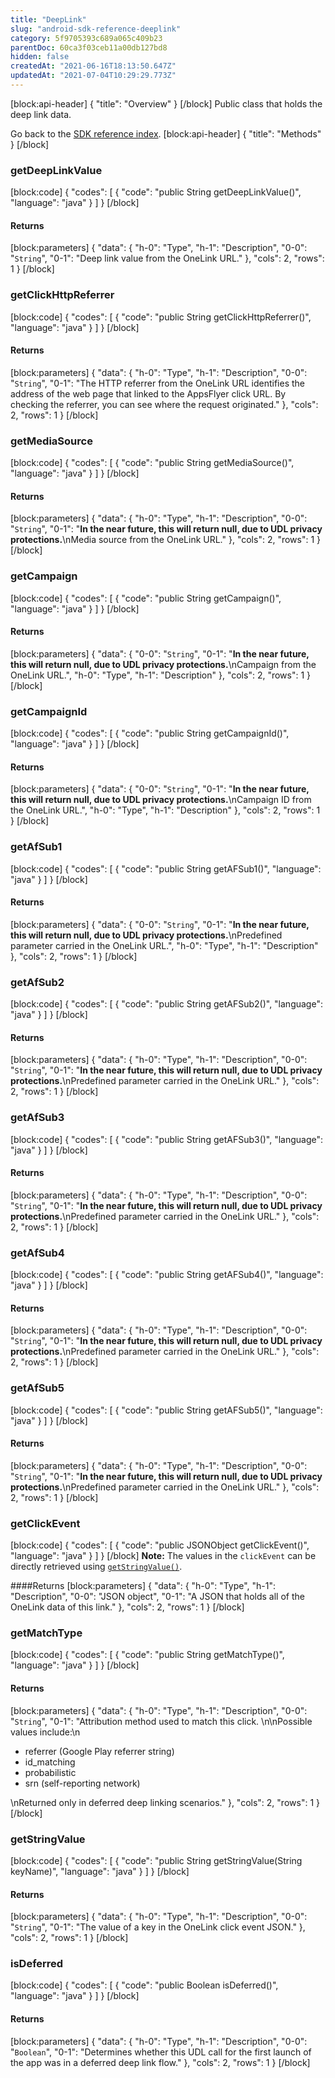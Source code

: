 ```yaml
---
title: "DeepLink"
slug: "android-sdk-reference-deeplink"
category: 5f9705393c689a065c409b23
parentDoc: 60ca3f03ceb11a00db127bd8
hidden: false
createdAt: "2021-06-16T18:13:50.647Z"
updatedAt: "2021-07-04T10:29:29.773Z"
---
```

[block:api-header]
{
  "title": "Overview"
}
[/block]
Public class that holds the deep link data.

Go back to the [SDK reference index](doc:android-sdk-reference).
[block:api-header]
{
  "title": "Methods"
}
[/block]
### getDeepLinkValue
[block:code]
{
  "codes": [
    {
      "code": "public String getDeepLinkValue()",
      "language": "java"
    }
  ]
}
[/block]
#### Returns
[block:parameters]
{
  "data": {
    "h-0": "Type",
    "h-1": "Description",
    "0-0": "`String`",
    "0-1": "Deep link value from the OneLink URL."
  },
  "cols": 2,
  "rows": 1
}
[/block]
### getClickHttpReferrer
[block:code]
{
  "codes": [
    {
      "code": "public String getClickHttpReferrer()",
      "language": "java"
    }
  ]
}
[/block]
#### Returns
[block:parameters]
{
  "data": {
    "h-0": "Type",
    "h-1": "Description",
    "0-0": "`String`",
    "0-1": "The HTTP referrer from the OneLink URL identifies the address of the web page that linked to the AppsFlyer click URL. By checking the referrer, you can see where the request originated."
  },
  "cols": 2,
  "rows": 1
}
[/block]
### getMediaSource
[block:code]
{
  "codes": [
    {
      "code": "public String getMediaSource()",
      "language": "java"
    }
  ]
}
[/block]
#### Returns
[block:parameters]
{
  "data": {
    "h-0": "Type",
    "h-1": "Description",
    "0-0": "`String`",
    "0-1": "**In the near future, this will return null, due to UDL privacy protections.**\nMedia source from the OneLink URL."
  },
  "cols": 2,
  "rows": 1
}
[/block]
### getCampaign
[block:code]
{
  "codes": [
    {
      "code": "public String getCampaign()",
      "language": "java"
    }
  ]
}
[/block]
#### Returns
[block:parameters]
{
  "data": {
    "0-0": "`String`",
    "0-1": "**In the near future, this will return null, due to UDL privacy protections.**\nCampaign from the OneLink URL.",
    "h-0": "Type",
    "h-1": "Description"
  },
  "cols": 2,
  "rows": 1
}
[/block]
### getCampaignId
[block:code]
{
  "codes": [
    {
      "code": "public String getCampaignId()",
      "language": "java"
    }
  ]
}
[/block]
#### Returns
[block:parameters]
{
  "data": {
    "0-0": "`String`",
    "0-1": "**In the near future, this will return null, due to UDL privacy protections.**\nCampaign ID from the OneLink URL.",
    "h-0": "Type",
    "h-1": "Description"
  },
  "cols": 2,
  "rows": 1
}
[/block]
### getAfSub1
[block:code]
{
  "codes": [
    {
      "code": "public String getAFSub1()",
      "language": "java"
    }
  ]
}
[/block]
#### Returns
[block:parameters]
{
  "data": {
    "0-0": "`String`",
    "0-1": "**In the near future, this will return null, due to UDL privacy protections.**\nPredefined parameter carried in the OneLink URL.",
    "h-0": "Type",
    "h-1": "Description"
  },
  "cols": 2,
  "rows": 1
}
[/block]
### getAfSub2
[block:code]
{
  "codes": [
    {
      "code": "public String getAFSub2()",
      "language": "java"
    }
  ]
}
[/block]
#### Returns
[block:parameters]
{
  "data": {
    "h-0": "Type",
    "h-1": "Description",
    "0-0": "`String`",
    "0-1": "**In the near future, this will return null, due to UDL privacy protections.**\nPredefined parameter carried in the OneLink URL."
  },
  "cols": 2,
  "rows": 1
}
[/block]
### getAfSub3
[block:code]
{
  "codes": [
    {
      "code": "public String getAFSub3()",
      "language": "java"
    }
  ]
}
[/block]
#### Returns
[block:parameters]
{
  "data": {
    "h-0": "Type",
    "h-1": "Description",
    "0-0": "`String`",
    "0-1": "**In the near future, this will return null, due to UDL privacy protections.**\nPredefined parameter carried in the OneLink URL."
  },
  "cols": 2,
  "rows": 1
}
[/block]
### getAfSub4
[block:code]
{
  "codes": [
    {
      "code": "public String getAFSub4()",
      "language": "java"
    }
  ]
}
[/block]
#### Returns
[block:parameters]
{
  "data": {
    "h-0": "Type",
    "h-1": "Description",
    "0-0": "`String`",
    "0-1": "**In the near future, this will return null, due to UDL privacy protections.**\nPredefined parameter carried in the OneLink URL."
  },
  "cols": 2,
  "rows": 1
}
[/block]
### getAfSub5
[block:code]
{
  "codes": [
    {
      "code": "public String getAFSub5()",
      "language": "java"
    }
  ]
}
[/block]
#### Returns
[block:parameters]
{
  "data": {
    "h-0": "Type",
    "h-1": "Description",
    "0-0": "`String`",
    "0-1": "**In the near future, this will return null, due to UDL privacy protections.**\nPredefined parameter carried in the OneLink URL."
  },
  "cols": 2,
  "rows": 1
}
[/block]
### getClickEvent
[block:code]
{
  "codes": [
    {
      "code": "public JSONObject getClickEvent()",
      "language": "java"
    }
  ]
}
[/block]
**Note:** The values in the `clickEvent` can be directly retrieved using [`getStringValue()`](https://dev.appsflyer.com/hc/docs/deeplink#getstringvalue).

####Returns
[block:parameters]
{
  "data": {
    "h-0": "Type",
    "h-1": "Description",
    "0-0": "JSON object",
    "0-1": "A JSON that holds all of the OneLink data of this link."
  },
  "cols": 2,
  "rows": 1
}
[/block]
### getMatchType
[block:code]
{
  "codes": [
    {
      "code": "public String getMatchType()",
      "language": "java"
    }
  ]
}
[/block]
#### Returns
[block:parameters]
{
  "data": {
    "h-0": "Type",
    "h-1": "Description",
    "0-0": "`String`",
    "0-1": "Attribution method used to match this click. \n\nPossible values include:\n<ul><li>referrer (Google Play referrer string)</li><li>id_matching</li><li>probabilistic</li><li>srn (self-reporting network)</li></ul>\nReturned only in deferred deep linking scenarios."
  },
  "cols": 2,
  "rows": 1
}
[/block]
### getStringValue
[block:code]
{
  "codes": [
    {
      "code": "public String getStringValue(String keyName)",
      "language": "java"
    }
  ]
}
[/block]
#### Returns
[block:parameters]
{
  "data": {
    "h-0": "Type",
    "h-1": "Description",
    "0-0": "`String`",
    "0-1": "The value of a key in the OneLink click event JSON."
  },
  "cols": 2,
  "rows": 1
}
[/block]
### isDeferred
[block:code]
{
  "codes": [
    {
      "code": "public Boolean isDeferred()",
      "language": "java"
    }
  ]
}
[/block]
#### Returns
[block:parameters]
{
  "data": {
    "h-0": "Type",
    "h-1": "Description",
    "0-0": "`Boolean`",
    "0-1": "Determines whether this UDL call for the first launch of the app was in a deferred deep link flow."
  },
  "cols": 2,
  "rows": 1
}
[/block]